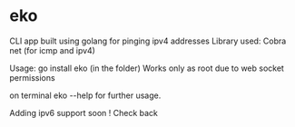 # eko
CLI app built using golang for pinging ipv4 addresses Library used: Cobra net (for icmp and ipv4)

Usage: go install eko (in the folder)
Works only as root due to web socket permissions

on terminal eko --help for further usage.

Adding ipv6 support soon ! Check back
